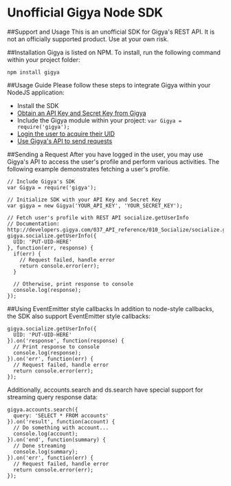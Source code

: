 Unofficial Gigya Node SDK
==============

##Support and Usage
This is an unofficial SDK for Gigya's REST API. It is not an officially supported product. Use at your own risk.

##Installation
Gigya is listed on NPM. To install, run the following command within your project folder:
```
npm install gigya
```

##Usage Guide
Please follow these steps to integrate Gigya within your NodeJS application:
- Install the SDK
- <a href="http://developers.gigya.com/010_Developer_Guide#API_Key_and_Site_Setup">Obtain an API Key and Secret Key from Gigya</a>
- Include the Gigya module within your project: `var Gigya = require('gigya');`
- <a href="http://developers.gigya.com/040_Demos/010_Social_Identity_Management/010_Social_Login/001_Basic_Social_Login">Login the user to acquire their UID</a>
- <a href="https://github.com/Gigya-Inc/node-gigya/blob/master/README.md#sending-a-request">Use Gigya's API to send requests</a>

##Sending a Request
After you have logged in the user, you may use Gigya's API to access the user's profile and perform various activities. The following example demonstrates fetching a user's profile.
```
// Include Gigya's SDK
var Gigya = require('gigya');

// Initialize SDK with your API Key and Secret Key
var gigya = new Gigya('YOUR_API_KEY', 'YOUR_SECRET_KEY');

// Fetch user's profile with REST API socialize.getUserInfo
// Documentation: http://developers.gigya.com/037_API_reference/010_Socialize/socialize.getUserInfo
gigya.socialize.getUserInfo({
  UID: 'PUT-UID-HERE'
}, function(err, response) {
  if(err) {
    // Request failed, handle error
    return console.error(err);
  }
  
  // Otherwise, print response to console
  console.log(response);
});
```

##Using EventEmitter style callbacks
In addition to node-style callbacks, the SDK also support EventEmitter style callbacks:
```
gigya.socialize.getUserInfo({
  UID: 'PUT-UID-HERE'
}).on('response', function(response) {
  // Print response to console
  console.log(response);
}).on('err', function(err) {
  // Request failed, handle error
  return console.error(err);
});
```

Additionally, accounts.search and ds.search have special support for streaming query response data:
```
gigya.accounts.search({
  query: 'SELECT * FROM accounts'
}).on('result', function(account) {
  // Do something with account...
  console.log(account);
}).on('end', function(summary) {
  // Done streaming
  console.log(summary);
}).on('err', function(err) {
  // Request failed, handle error
  return console.error(err);
});
```
